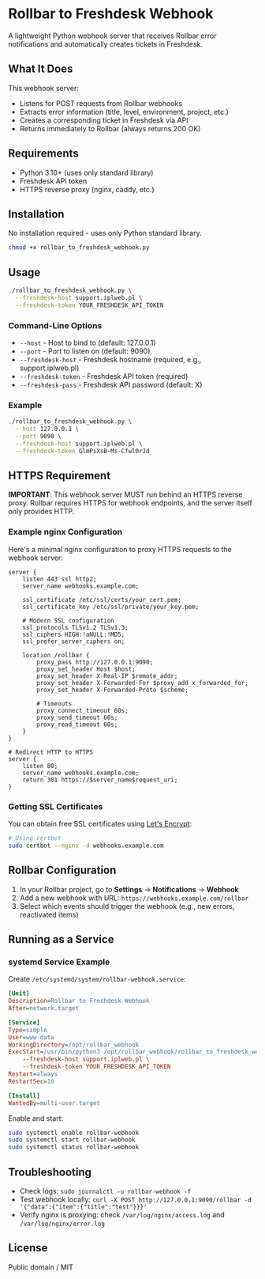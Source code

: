 # Rollbar to Freshdesk Webhook

A lightweight Python webhook server that receives Rollbar error notifications and automatically creates tickets in Freshdesk.

## What It Does

This webhook server:
- Listens for POST requests from Rollbar webhooks
- Extracts error information (title, level, environment, project, etc.)
- Creates a corresponding ticket in Freshdesk via API
- Returns immediately to Rollbar (always returns 200 OK)

## Requirements

- Python 3.10+ (uses only standard library)
- Freshdesk API token
- HTTPS reverse proxy (nginx, caddy, etc.)

## Installation

No installation required - uses only Python standard library.

```bash
chmod +x rollbar_to_freshdesk_webhook.py
```

## Usage

```bash
./rollbar_to_freshdesk_webhook.py \
  --freshdesk-host support.iplweb.pl \
  --freshdesk-token YOUR_FRESHDESK_API_TOKEN
```

### Command-Line Options

- `--host` - Host to bind to (default: 127.0.0.1)
- `--port` - Port to listen on (default: 9090)
- `--freshdesk-host` - Freshdesk hostname (required, e.g., support.iplweb.pl)
- `--freshdesk-token` - Freshdesk API token (required)
- `--freshdesk-pass` - Freshdesk API password (default: X)

### Example

```bash
./rollbar_to_freshdesk_webhook.py \
  --host 127.0.0.1 \
  --port 9090 \
  --freshdesk-host support.iplweb.pl \
  --freshdesk-token GlmPiXsB-Ms-Cfwl0rJd
```

## HTTPS Requirement

**IMPORTANT**: This webhook server MUST run behind an HTTPS reverse proxy. Rollbar requires HTTPS for webhook endpoints, and the server itself only provides HTTP.

### Example nginx Configuration

Here's a minimal nginx configuration to proxy HTTPS requests to the webhook server:

```nginx
server {
    listen 443 ssl http2;
    server_name webhooks.example.com;

    ssl_certificate /etc/ssl/certs/your_cert.pem;
    ssl_certificate_key /etc/ssl/private/your_key.pem;

    # Modern SSL configuration
    ssl_protocols TLSv1.2 TLSv1.3;
    ssl_ciphers HIGH:!aNULL:!MD5;
    ssl_prefer_server_ciphers on;

    location /rollbar {
        proxy_pass http://127.0.0.1:9090;
        proxy_set_header Host $host;
        proxy_set_header X-Real-IP $remote_addr;
        proxy_set_header X-Forwarded-For $proxy_add_x_forwarded_for;
        proxy_set_header X-Forwarded-Proto $scheme;

        # Timeouts
        proxy_connect_timeout 60s;
        proxy_send_timeout 60s;
        proxy_read_timeout 60s;
    }
}

# Redirect HTTP to HTTPS
server {
    listen 80;
    server_name webhooks.example.com;
    return 301 https://$server_name$request_uri;
}
```

### Getting SSL Certificates

You can obtain free SSL certificates using [Let's Encrypt](https://letsencrypt.org/):

```bash
# Using certbot
sudo certbot --nginx -d webhooks.example.com
```

## Rollbar Configuration

1. In your Rollbar project, go to **Settings** → **Notifications** → **Webhook**
2. Add a new webhook with URL: `https://webhooks.example.com/rollbar`
3. Select which events should trigger the webhook (e.g., new errors, reactivated items)

## Running as a Service

### systemd Service Example

Create `/etc/systemd/system/rollbar-webhook.service`:

```ini
[Unit]
Description=Rollbar to Freshdesk Webhook
After=network.target

[Service]
Type=simple
User=www-data
WorkingDirectory=/opt/rollbar_webhook
ExecStart=/usr/bin/python3 /opt/rollbar_webhook/rollbar_to_freshdesk_webhook.py \
    --freshdesk-host support.iplweb.pl \
    --freshdesk-token YOUR_FRESHDESK_API_TOKEN
Restart=always
RestartSec=10

[Install]
WantedBy=multi-user.target
```

Enable and start:

```bash
sudo systemctl enable rollbar-webhook
sudo systemctl start rollbar-webhook
sudo systemctl status rollbar-webhook
```

## Troubleshooting

- Check logs: `sudo journalctl -u rollbar-webhook -f`
- Test webhook locally: `curl -X POST http://127.0.0.1:9090/rollbar -d '{"data":{"item":{"title":"test"}}}'`
- Verify nginx is proxying: check `/var/log/nginx/access.log` and `/var/log/nginx/error.log`

## License

Public domain / MIT
